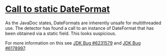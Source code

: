 # [Call to static DateFormat](https://spotbugs.readthedocs.io/en/latest/bugDescriptions.html#STCAL_INVOKE_ON_STATIC_DATE_FORMAT_INSTANCE)

As the JavaDoc states, DateFormats are inherently unsafe for multithreaded use.
The detector has found a call to an instance of DateFormat that has been obtained via a static
field. This looks suspicious.

For more information on this see [JDK Bug #6231579](http://bugs.java.com/bugdatabase/view_bug.do?bug_id=6231579)
and [JDK Bug #6178997](http://bugs.java.com/bugdatabase/view_bug.do?bug_id=6178997).